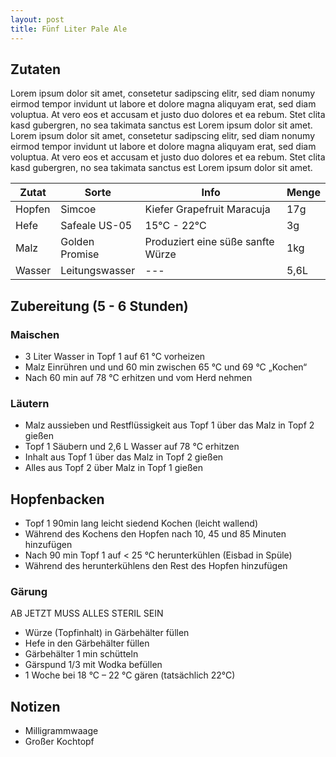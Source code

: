 ```yaml
---
layout: post
title: Fünf Liter Pale Ale
---
```

## Zutaten
Lorem ipsum dolor sit amet, consetetur sadipscing elitr, sed diam nonumy eirmod tempor invidunt ut labore et dolore magna aliquyam erat, sed diam voluptua. At vero eos et accusam et justo duo dolores et ea rebum. Stet clita kasd gubergren, no sea takimata sanctus est Lorem ipsum dolor sit amet. Lorem ipsum dolor sit amet, consetetur sadipscing elitr, sed diam nonumy eirmod tempor invidunt ut labore et dolore magna aliquyam erat, sed diam voluptua. At vero eos et accusam et justo duo dolores et ea rebum. Stet clita kasd gubergren, no sea takimata sanctus est Lorem ipsum dolor sit amet.


|Zutat|Sorte|Info|Menge|
|------|------|--------|-----|
|Hopfen|Simcoe|Kiefer Grapefruit Maracuja|17g|
|Hefe|Safeale US-05|15°C - 22°C|3g|
|Malz|Golden Promise|Produziert eine süße sanfte Würze|1kg|
|Wasser|Leitungswasser|--- |5,6L|

## Zubereitung (5 - 6 Stunden)
### Maischen
- 3 Liter Wasser in Topf 1 auf 61 °C vorheizen
- Malz Einrühren und und 60 min zwischen 65 °C und 69 °C „Kochen“
- Nach 60 min auf 78 °C erhitzen und vom Herd nehmen

### Läutern
- Malz aussieben und Restflüssigkeit aus Topf 1 über das Malz in Topf 2 gießen
- Topf 1 Säubern und 2,6 L Wasser auf 78 °C erhitzen
- Inhalt aus Topf 1 über das Malz in Topf 2 gießen
- Alles aus Topf 2 über Malz in Topf 1 gießen

## Hopfenbacken
- Topf 1  90min lang leicht siedend Kochen (leicht wallend)
- Während des Kochens den Hopfen nach 10, 45 und 85 Minuten hinzufügen
- Nach 90 min Topf 1 auf < 25 °C herunterkühlen (Eisbad in Spüle)
- Während des herunterkühlens den Rest des Hopfen hinzufügen

### Gärung 
AB JETZT MUSS ALLES STERIL SEIN
- Würze (Topfinhalt) in Gärbehälter füllen
- Hefe in den Gärbehälter füllen
- Gärbehälter 1 min schütteln
- Gärspund 1/3 mit Wodka befüllen
- 1 Woche bei 18 °C – 22 °C gären (tatsächlich 22°C)

## Notizen
 - Milligrammwaage
 - Großer Kochtopf
